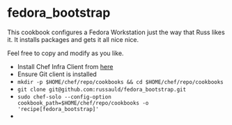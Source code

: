# fedora_bootstrap

This cookbook configures a Fedora Workstation just the way that Russ likes it.
It installs packages and gets it all nice nice.

Feel free to copy and modify as you like.

* Install Chef Infra Client from [here](https://downloads.chef.io/chef/)
* Ensure Git client is installed
* `mkdir -p $HOME/chef/repo/cookbooks && cd $HOME/chef/repo/cookbooks`
* `git clone git@github.com:russauld/fedora_bootstrap.git`
* `sudo chef-solo --config-option cookbook_path=$HOME/chef/repo/cookbooks -o 'recipe[fedora_bootstrap]'`
* 

